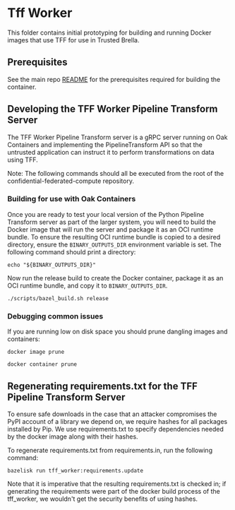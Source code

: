 # Tff Worker

This folder contains initial prototyping for building and running Docker images
that use TFF for use in Trusted Brella.

## Prerequisites

See the main repo [README](../README.md#prerequisites) for the prerequisites required for building the
container.

## Developing the TFF Worker Pipeline Transform Server

The TFF Worker Pipeline Transform server is a gRPC server running on Oak
Containers and implementing the PipelineTransform API so that the untrusted
application can instruct it to perform transformations on data using TFF.

Note: The following commands should all be executed from the root of the
confidential-federated-compute repository.

### Building for use with Oak Containers

Once you are ready to test your local version of the Python Pipeline
Transform server as part of the larger system, you will need to build the Docker
image that will run the server and package it as an OCI runtime bundle. To
ensure the resulting OCI runtime bundle is copied to a desired directory, ensure
the `BINARY_OUTPUTS_DIR` environment variable is set. The following command
should print a directory:

```
echo "${BINARY_OUTPUTS_DIR}"
```

Now run the release build to create the Docker container, package it as an OCI
runtime bundle, and copy it to `BINARY_OUTPUTS_DIR`.

```
./scripts/bazel_build.sh release
```

### Debugging common issues

If you are running low on disk space you should prune dangling images and
containers:

```
docker image prune
```

```
docker container prune
```

## Regenerating requirements.txt for the TFF Pipeline Transform Server

To ensure safe downloads in the case that an attacker compromises the PyPI
account of a library we depend on, we require hashes for all packages installed
by Pip. We use requirements.txt to specify dependencies needed by the docker
image along with their hashes.

To regenerate requirements.txt from requirements.in, run the following command:

```
bazelisk run tff_worker:requirements.update
```

Note that it is imperative that the resulting requirements.txt is checked in; if
generating the requirements were part of the docker build process of the
tff_worker, we wouldn't get the security benefits of using hashes.
